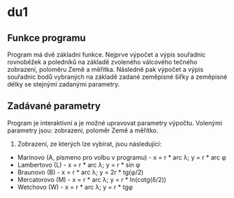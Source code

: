 # du1
## Funkce programu

Program má dvě základní funkce. Nejprve výpočet a výpis souřadnic rovnoběžek a poledníků na základě zvoleného válcového tečného zobrazení,
poloměru Země a měřítka. Následně pak výpočet a výpis souřadnic bodů vybraných na základě zadané zeměpisné šířky a zeměpisné délky
se stejnými zadanými parametry.

## Zadávané parametry

Program je interaktivní a je možné upravovat parametry výpočtu. Volenými parametry jsou: zobrazení, poloměr Země a měřítko.
1. Zobrazení, ze kterých lze vybírat, jsou následující:
- Marinovo (A, písmeno pro volbu v programu) - x = r * arc λ; y = r * arc φ
- Lambertovo (L) - x = r * arc λ; y = r * sin φ
- Braunovo (B) - x = r * arc λ; y = 2r * tg(φ/2)
- Mercatorovo (M) - x = r * arc λ; y = r * ln(cotg(δ/2))
- Wetchovo (W) - x = r * arc λ; y = r * tgφ


